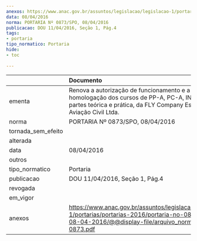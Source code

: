 ```yaml
---
anexos: https://www.anac.gov.br/assuntos/legislacao/legislacao-1/portarias/portarias-2016/portaria-no-0873-spo-08-04-2016/@@display-file/arquivo_norma/PA2016-0873.pdf
data: 08/04/2016
norma: PORTARIA Nº 0873/SPO, 08/04/2016
publicacao: DOU 11/04/2016, Seção 1, Pág.4
tags:
- portaria
tipo_normatico: Portaria
hide: 
- toc 
 
---
```


|                    | Documento                                                                                                                                                           |
|:-------------------|:--------------------------------------------------------------------------------------------------------------------------------------------------------------------|
| ementa             | Renova a autorização de funcionamento e a homologação dos cursos de PP-A, PC-A, INV-A e IFR, partes teórica e prática, da FLY Company Escola de Aviação Civil Ltda. |
| norma              | PORTARIA Nº 0873/SPO, 08/04/2016                                                                                                                                    |
| tornada_sem_efeito |                                                                                                                                                                     |
| alterada           |                                                                                                                                                                     |
| data               | 08/04/2016                                                                                                                                                          |
| outros             |                                                                                                                                                                     |
| tipo_normatico     | Portaria                                                                                                                                                            |
| publicacao         | DOU 11/04/2016, Seção 1, Pág.4                                                                                                                                      |
| revogada           |                                                                                                                                                                     |
| em_vigor           |                                                                                                                                                                     |
| anexos             | https://www.anac.gov.br/assuntos/legislacao/legislacao-1/portarias/portarias-2016/portaria-no-0873-spo-08-04-2016/@@display-file/arquivo_norma/PA2016-0873.pdf      |